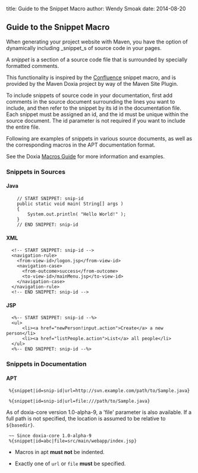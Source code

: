 title: Guide to the Snippet Macro
author: Wendy Smoak
date: 2014-08-20

<!--
Licensed to the Apache Software Foundation (ASF) under one
or more contributor license agreements.  See the NOTICE file
distributed with this work for additional information
regarding copyright ownership.  The ASF licenses this file
to you under the Apache License, Version 2.0 (the
"License"); you may not use this file except in compliance
with the License.  You may obtain a copy of the License at

    http://www.apache.org/licenses/LICENSE-2.0

Unless required by applicable law or agreed to in writing,
software distributed under the License is distributed on an
"AS IS" BASIS, WITHOUT WARRANTIES OR CONDITIONS OF ANY
KIND, either express or implied.  See the License for the
specific language governing permissions and limitations
under the License.
-->
<!--  @todo dennisl: We should drop this document and refer to the macros page in the Doxia site -->
## Guide to the Snippet Macro


 When generating your project website with Maven, you have the option of dynamically including _snippet_s of source code in your pages.


 A _snippet_ is a section of a source code file that is surrounded by specially formatted comments.


 This functionality is inspired by the [Confluence](http://www.atlassian.com/software/confluence/) snippet macro, and is provided by the Maven Doxia project by way of the Maven Site Plugin.


 To include snippets of source code in your documentation, first add comments in the source document surrounding the lines you want to include, and then refer to the snippet by its id in the documentation file. Each snippet must be assigned an id, and the id must be unique within the source document. The id parameter is not required if you want to include the entire file.


 Following are examples of snippets in various source documents, as well as the corresponding macros in the APT documentation format.


 See the Doxia [Macros Guide](/doxia/macros/index.html#snippet-macro) for more information and examples.


### Snippets in Sources


#### Java



```
    // START SNIPPET: snip-id
    public static void main( String[] args )
    {
        System.out.println( "Hello World!" );
    }
    // END SNIPPET: snip-id
```


#### XML



```
  <!-- START SNIPPET: snip-id -->
  <navigation-rule>
    <from-view-id>/logon.jsp</from-view-id>
    <navigation-case>
      <from-outcome>success</from-outcome>
      <to-view-id>/mainMenu.jsp</to-view-id>
    </navigation-case>
  </navigation-rule>
  <!-- END SNIPPET: snip-id -->
```


#### JSP



```
  <%-- START SNIPPET: snip-id --%>
  <ul>
      <li><a href="newPerson!input.action">Create</a> a new person</li>
      <li><a href="listPeople.action">List</a> all people</li>
  </ul>
  <%-- END SNIPPET: snip-id --%>
```



### Snippets in Documentation


#### APT



```
 %{snippet|id=snip-id|url=http://svn.example.com/path/to/Sample.java}

 %{snippet|id=snip-id|url=file:///path/to/Sample.java}
```

 As of doxia-core version 1.0-alpha-9, a 'file' parameter is also available. If a full path is not specified, the location is assumed to be relative to `${basedir}`.



```
 ~~ Since doxia-core 1.0-alpha-9
 %{snippet|id=abc|file=src/main/webapp/index.jsp}
```


 - Macros in apt **must not** be indented.

 - Exactly one of `url` or `file` **must** be specified.




